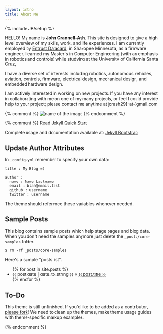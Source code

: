 ```yaml
---
layout: intro
title: About Me
---
```

{% include JB/setup %}

HELLO! My name is **John Crannell-Ash**. This site is designed to give a high level overview of my skills, work, and life experiences. I am currently employed by [Entrust Datacard](http://www.datacard.com), in Shakopee Minnesota, as a firmware engineer. I earned my Master's in Computer Engineering (with an emphasis in robotics and controls) while studying at the [University of California Santa Cruz](http://www.ucsc.edu), 

I have a diverse set of interests including robotics, autonomous vehicles, aviation, controls, firmware, electrical design, mechanical design, and embedded hardware design. 

I am actively interested in working on new projects. If you have any interest in  collaborating with me on one of my many projects, or feel I could provide help to your project; please contact me anytime at jcrash29[-at-]gmail.com

{% comment %} 
![name of the image](http://www.racinghelmets.eu/media/catalog/product/cache/1/image/9df78eab33525d08d6e5fb8d27136e95/s/h/shield_dsaf_rs3_ml_red_1.jpg)
{% endcomment %} 

{% comment %} 
Read [Jekyll Quick Start](http://jekyllbootstrap.com/usage/jekyll-quick-start.html)

Complete usage and documentation available at: [Jekyll Bootstrap](http://jekyllbootstrap.com)

## Update Author Attributes

In `_config.yml` remember to specify your own data:
    
    title : My Blog =)
    
    author :
      name : Name Lastname
      email : blah@email.test
      github : username
      twitter : username

The theme should reference these variables whenever needed.
    
## Sample Posts

This blog contains sample posts which help stage pages and blog data.
When you don't need the samples anymore just delete the `_posts/core-samples` folder.

    $ rm -rf _posts/core-samples

Here's a sample "posts list".

<ul class="posts">
  {% for post in site.posts %}
    <li><span>{{ post.date | date_to_string }}</span> &raquo; <a href="{{ BASE_PATH }}{{ post.url }}">{{ post.title }}</a></li>
  {% endfor %}
</ul>

## To-Do

This theme is still unfinished. If you'd like to be added as a contributor, [please fork](http://github.com/plusjade/jekyll-bootstrap)!
We need to clean up the themes, make theme usage guides with theme-specific markup examples.

{% endcomment %} 

